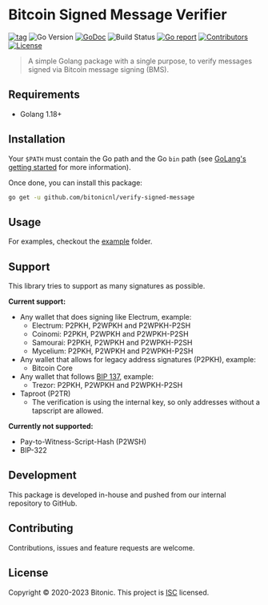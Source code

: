 # Bitcoin Signed Message Verifier

[![tag](https://img.shields.io/github/tag/bitonicnl/verify-signed-message.svg)](https://github.com/bitonicnl/verify-signed-message/tags)
![Go Version](https://img.shields.io/badge/Go-%3E%3D%201.18-%23007d9c)
[![GoDoc](https://godoc.org/github.com/bitonicnl/verify-signed-message?status.svg)](https://pkg.go.dev/github.com/bitonicnl/verify-signed-message)
![Build Status](https://github.com/bitonicnl/verify-signed-message/actions/workflows/test.yml/badge.svg)
[![Go report](https://goreportcard.com/badge/github.com/bitonicnl/verify-signed-message)](https://goreportcard.com/report/github.com/bitonicnl/verify-signed-message)
[![Contributors](https://img.shields.io/github/contributors/bitonicnl/verify-signed-message)](https://github.com/bitonicnl/verify-signed-message/graphs/contributors)
[![License](https://img.shields.io/github/license/bitonicnl/verify-signed-message)](./LICENSE)

> A simple Golang package with a single purpose, to verify messages signed via Bitcoin message signing (BMS).

## Requirements

- Golang 1.18+

## Installation

Your `$PATH` must contain the Go path and the Go `bin` path (see [GoLang's getting started](https://golang.org/doc/install#install) for more information). 

Once done, you can install this package: 
```bash
go get -u github.com/bitonicnl/verify-signed-message
```

## Usage

For examples, checkout the [example](/.example) folder.

## Support

This library tries to support as many signatures as possible.

**Current support:**
- Any wallet that does signing like Electrum, example:
  - Electrum: P2PKH, P2WPKH and P2WPKH-P2SH
  - Coinomi: P2PKH, P2WPKH and P2WPKH-P2SH
  - Samourai: P2PKH, P2WPKH and P2WPKH-P2SH
  - Mycelium: P2PKH, P2WPKH and P2WPKH-P2SH
- Any wallet that allows for legacy address signatures (P2PKH), example:
  - Bitcoin Core
- Any wallet that follows [BIP 137](https://github.com/bitcoin/bips/blob/master/bip-0137.mediawiki), example:
  - Trezor: P2PKH, P2WPKH and P2WPKH-P2SH
- Taproot (P2TR)
  - The verification is using the internal key, so only addresses without a tapscript are allowed.

**Currently not supported:**
- Pay-to-Witness-Script-Hash (P2WSH)
- BIP-322

## Development

This package is developed in-house and pushed from our internal repository to GitHub.

## Contributing

Contributions, issues and feature requests are welcome.

## License

Copyright © 2020-2023 Bitonic. This project is [ISC](/LICENSE) licensed.
